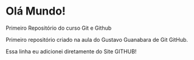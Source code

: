 # Olá Mundo!
 Primeiro Repositório do curso Git e Github

 Primeiro repositório criado na aula do Gustavo Guanabara de Git GitHub.
 
 Essa linha eu adicionei diretamente do Site GITHUB!


